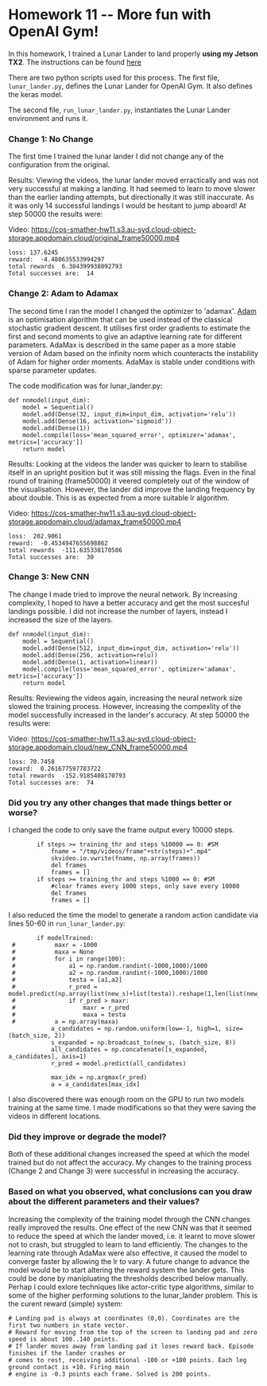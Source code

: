 # Homework 11 -- More fun with OpenAI Gym!

In this homework, I trained a Lunar Lander to land properly **using my Jetson TX2**. The instructions can be found [here](https://github.com/MIDS-scaling-up/v2/tree/master/week11/hw)

There are two python scripts used for this process. The first file, `lunar_lander.py`, defines the Lunar Lander for OpenAI Gym. It also defines the keras model.

The second file, `run_lunar_lander.py`, instantiates the Lunar Lander environment and runs it.

### Change 1: No Change
The first time I trained the lunar lander I did not change any of the configuration from the original.

Results:
Viewing the videos, the lunar lander moved erractically and was not very successful at making a landing. It had seemed to learn to move slower than the earlier landing attempts, but directionally it was still inaccurate. As it was only 14 successful landings I would be hesitant to jump aboard! At step  50000 the results were:

Video: https://cos-smather-hw11.s3.au-syd.cloud-object-storage.appdomain.cloud/original_frame50000.mp4

```
loss: 137.6245
reward:  -4.480635533994297
total rewards  6.384399938092793
Total successes are:  14
```

### Change 2: Adam to Adamax
The second time I ran the model I changed the optimizer to 'adamax'. [Adam](https://arxiv.org/abs/1412.6980) is an optimisation algorithm that can be used instead of the classical stochastic gradient descent. It utilises first order gradients to estimate the first and second moments to give an adaptive learning rate for different parameters. AdaMax is described in the same paper as a more stable version of Adam based on the infinity norm which counteracts the instability of Adam for higher order moments. AdaMax is stable under conditions with sparse parameter updates. 

The code modification was for lunar_lander.py:

```
def nnmodel(input_dim):
    model = Sequential()
    model.add(Dense(32, input_dim=input_dim, activation='relu'))
    model.add(Dense(16, activation='sigmoid'))
    model.add(Dense(1))
    model.compile(loss='mean_squared_error', optimizer='adamax', metrics=['accuracy'])
    return model
```

Results:
Looking at the videos the lander was quicker to learn to stabilise itself in an upright position but it was still missing the flags. Even in the final round of training (frame50000) it veered completely out of the window of the visualisation. However, the lander did improve the landing frequency by about double. This is as expected from a more suitable lr algorithm.

Video: https://cos-smather-hw11.s3.au-syd.cloud-object-storage.appdomain.cloud/adamax_frame50000.mp4

```
loss:  202.9061 
reward:  -0.4534947655698862
total rewards  -111.635338170586
Total successes are:  30
```

### Change 3: New CNN
The change I made tried to improve the neural network. By increasing complexity, I hoped to have a better accuracy and get the most succesful landings possible. I did not increase the number of layers, instead I increased the size of the layers.

```
def nnmodel(input_dim):
    model = Sequential()
    model.add(Dense(512, input_dim=input_dim, activation='relu'))
    model.add(Dense(256, activation=relu))
    model.add(Dense(1, activation=linear))
    model.compile(loss='mean_squared_error', optimizer='adamax', metrics=['accuracy'])
    return model
  ``` 
    
Results:
Reviewing the videos again, increasing the neural network size slowed the training process. However, increasing the compexlity of the model successfully increased in the lander's accuracy. At step  50000 the results were:

Video: https://cos-smather-hw11.s3.au-syd.cloud-object-storage.appdomain.cloud/new_CNN_frame50000.mp4

```
loss: 70.7458
reward:  0.261677597783722
total rewards  -152.9185408170793
Total successes are:  74
```
### Did you try any other changes that made things better or worse?
I changed the code to only save the frame output every 10000 steps. 

```
        if steps >= training_thr and steps %10000 == 0: #SM
            fname = "/tmp/videos/frame"+str(steps)+".mp4"
            skvideo.io.vwrite(fname, np.array(frames))
            del frames
            frames = []
        if steps >= training_thr and steps %1000 == 0: #SM
            #clear frames every 1000 steps, only save every 10000
            del frames
            frames = []
```
I also reduced the time the model to generate a random action candidate via lines 50-60 in `run_lunar_lander.py`:

```
        if modelTrained:
 #           maxr = -1000
 #           maxa = None
 #           for i in range(100):
 #               a1 = np.random.randint(-1000,1000)/1000
 #               a2 = np.random.randint(-1000,1000)/1000
 #               testa = [a1,a2]
 #               r_pred = model.predict(np.array(list(new_s)+list(testa)).reshape(1,len(list(new_s)+list(testa))))
 #               if r_pred > maxr:
 #                   maxr = r_pred
 #                   maxa = testa
 #           a = np.array(maxa)
            a_candidates = np.random.uniform(low=-1, high=1, size=(batch_size, 2))
            s_expanded = np.broadcast_to(new_s, (batch_size, 8))
            all_candidates = np.concatenate([s_expanded, a_candidates], axis=1)
            r_pred = model.predict(all_candidates)

            max_idx = np.argmax(r_pred)
            a = a_candidates[max_idx]
```
I also discovered there was enough room on the GPU to run two models training at the same time. I made modifications so that they were saving the videos in different locations.

### Did they improve or degrade the model?
Both of these additional changes increased the speed at which the model trained but do not affect the accuracy. My changes to the training process (Change 2 and Change 3) were successful in increasing the accuracy.

### Based on what you observed, what conclusions can you draw about the different parameters and their values? 
Increasing the complexity of the training model through the CNN changes really improved the results. One effect of the new CNN was that it seemed to reduce the speed at which the lander moved, i.e. it learnt to move slower not to crash, but struggled to learn to land efficiently. The changes to the learning rate through AdaMax were also effective, it caused the model to converge faster by allowing the lr to vary. A future change to advance the model would be to start altering the reward system the lander gets. This could be done by manipluating the thresholds described below manually. Perhap I could exlore techniques like actor-critic type algorithms, similar to some of the higher performing solutions to the lunar_lander problem. This is the curent reward (simple) system:
```
# Landing pad is always at coordinates (0,0). Coordinates are the first two numbers in state vector.
# Reward for moving from the top of the screen to landing pad and zero speed is about 100..140 points.
# If lander moves away from landing pad it loses reward back. Episode finishes if the lander crashes or
# comes to rest, receiving additional -100 or +100 points. Each leg ground contact is +10. Firing main
# engine is -0.3 points each frame. Solved is 200 points.
```
